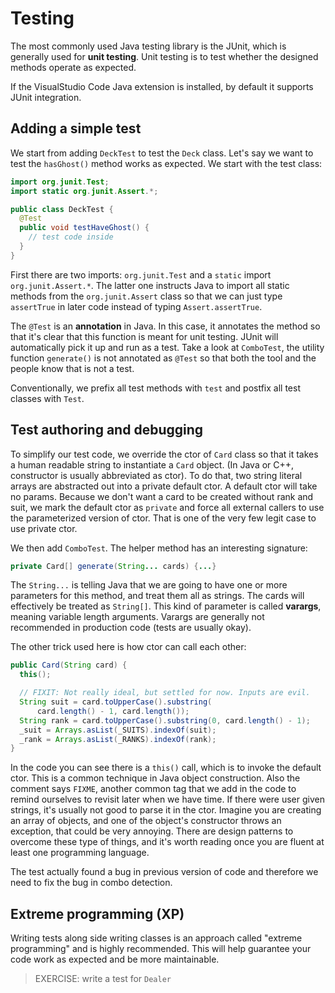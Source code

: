 # Testing

The most commonly used Java testing library is the JUnit, which is generally
used for **unit testing**. Unit testing is to test whether the designed methods
operate as expected.

If the VisualStudio Code Java extension is installed, by default it supports
JUnit integration.

## Adding a simple test

We start from adding `DeckTest` to test the `Deck` class. Let's say we want to
test the `hasGhost()` method works as expected. We start with the test class:

```java
import org.junit.Test;
import static org.junit.Assert.*;

public class DeckTest {
  @Test
  public void testHaveGhost() {
    // test code inside
  }
}
```

First there are two imports: `org.junit.Test` and a `static` import
`org.junit.Assert.*`. The latter one instructs Java to import all static methods
from the `org.junit.Assert` class so that we can just type `assertTrue` in later
code instead of typing `Assert.assertTrue`.

The `@Test` is an **annotation** in Java. In this case, it annotates the method
so that it's clear that this function is meant for unit testing. JUnit will
automatically pick it up and run as a test. Take a look at `ComboTest`, the
utility function `generate()` is not annotated as `@Test` so that both the tool
and the people know that is not a test.

Conventionally, we prefix all test methods with `test` and postfix all test
classes with `Test`.

## Test authoring and debugging

To simplify our test code, we override the ctor of `Card` class so that
it takes a human readable string to instantiate a `Card` object. (In Java
or C++, constructor is usually abbreviated as ctor). To do that,
two string literal arrays are abstracted out into a private default ctor.
A default ctor will take no params. Because we don't want a card to be
created without rank and suit, we mark the default ctor as `private` and
force all external callers to use the parameterized version of ctor.
That is one of the very few legit case to use private ctor.

We then add `ComboTest`. The helper method has an interesting signature:

```java
private Card[] generate(String... cards) {...}
```

The `String...` is telling Java that we are going to have one or more parameters
for this method, and treat them all as strings. The cards will effectively be
treated as `String[]`. This kind of parameter is called **varargs**, meaning
variable length arguments. Varargs are generally not recommended in production
code (tests are usually okay).

The other trick used here is how ctor can call each other:

```java
public Card(String card) {
  this();

  // FIXIT: Not really ideal, but settled for now. Inputs are evil.
  String suit = card.toUpperCase().substring(
      card.length() - 1, card.length());
  String rank = card.toUpperCase().substring(0, card.length() - 1);
  _suit = Arrays.asList(_SUITS).indexOf(suit);
  _rank = Arrays.asList(_RANKS).indexOf(rank);
}
```

In the code you can see there is a `this()` call, which is to invoke the
default ctor. This is a common technique in Java object construction.
Also the comment says `FIXME`, another common tag that we add in the code to
remind ourselves to revisit later when we have time. If there were user given
strings, it's usually not good to parse it in the ctor. Imagine you are creating
an array of objects, and one of the object's constructor throws an exception,
that could be very annoying. There are design patterns to overcome these type
of things, and it's worth reading once you are fluent at least one programming
language.

The test actually found a bug in previous version of code and therefore we need
to fix the bug in combo detection.

## Extreme programming (XP)

Writing tests along side writing classes is an approach called "extreme
programming" and is highly recommended. This will help guarantee your code work
as expected and be more maintainable.

> EXERCISE: write a test for `Dealer`
